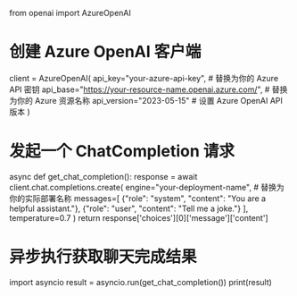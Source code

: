 from openai import AzureOpenAI

# 创建 Azure OpenAI 客户端
client = AzureOpenAI(
    api_key="your-azure-api-key",  # 替换为你的 Azure API 密钥
    api_base="https://your-resource-name.openai.azure.com/",  # 替换为你的 Azure 资源名称
    api_version="2023-05-15"  # 设置 Azure OpenAI API 版本
)

# 发起一个 ChatCompletion 请求
async def get_chat_completion():
    response = await client.chat.completions.create(
        engine="your-deployment-name",  # 替换为你的实际部署名称
        messages=[
            {"role": "system", "content": "You are a helpful assistant."},
            {"role": "user", "content": "Tell me a joke."}
        ],
        temperature=0.7
    )
    return response['choices'][0]['message']['content']

# 异步执行获取聊天完成结果
import asyncio
result = asyncio.run(get_chat_completion())
print(result)
